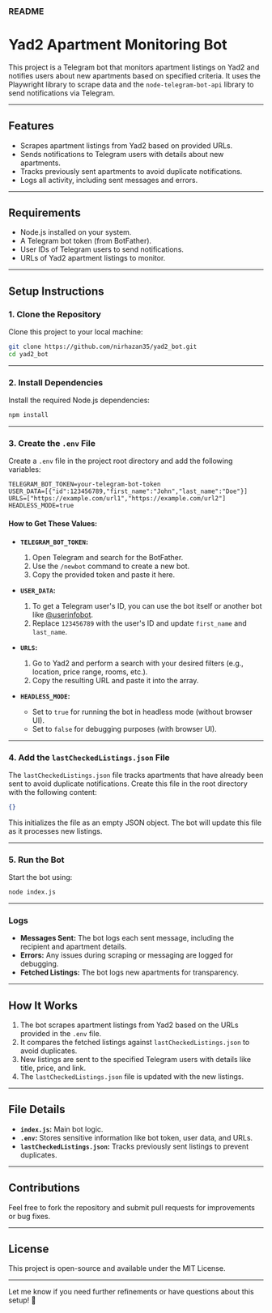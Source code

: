 ### **README**

# Yad2 Apartment Monitoring Bot

This project is a Telegram bot that monitors apartment listings on Yad2 and notifies users about new apartments based on specified criteria. It uses the Playwright library to scrape data and the `node-telegram-bot-api` library to send notifications via Telegram.

---

## **Features**
- Scrapes apartment listings from Yad2 based on provided URLs.
- Sends notifications to Telegram users with details about new apartments.
- Tracks previously sent apartments to avoid duplicate notifications.
- Logs all activity, including sent messages and errors.

---

## **Requirements**
- Node.js installed on your system.
- A Telegram bot token (from BotFather).
- User IDs of Telegram users to send notifications.
- URLs of Yad2 apartment listings to monitor.

---

## **Setup Instructions**

### **1. Clone the Repository**
Clone this project to your local machine:

```bash
git clone https://github.com/nirhazan35/yad2_bot.git
cd yad2_bot
```

---

### **2. Install Dependencies**
Install the required Node.js dependencies:

```bash
npm install
```

---

### **3. Create the `.env` File**
Create a `.env` file in the project root directory and add the following variables:

```env
TELEGRAM_BOT_TOKEN=your-telegram-bot-token
USER_DATA=[{"id":123456789,"first_name":"John","last_name":"Doe"}]
URLS=["https://example.com/url1","https://example.com/url2"]
HEADLESS_MODE=true
```

#### **How to Get These Values:**

- **`TELEGRAM_BOT_TOKEN`:**
  1. Open Telegram and search for the BotFather.
  2. Use the `/newbot` command to create a new bot.
  3. Copy the provided token and paste it here.

- **`USER_DATA`:**
  1. To get a Telegram user's ID, you can use the bot itself or another bot like [@userinfobot](https://t.me/userinfobot).
  2. Replace `123456789` with the user's ID and update `first_name` and `last_name`.

- **`URLS`:**
  1. Go to Yad2 and perform a search with your desired filters (e.g., location, price range, rooms, etc.).
  2. Copy the resulting URL and paste it into the array.

- **`HEADLESS_MODE`:**
  - Set to `true` for running the bot in headless mode (without browser UI).
  - Set to `false` for debugging purposes (with browser UI).

---

### **4. Add the `lastCheckedListings.json` File**
The `lastCheckedListings.json` file tracks apartments that have already been sent to avoid duplicate notifications. Create this file in the root directory with the following content:

```json
{}
```

This initializes the file as an empty JSON object. The bot will update this file as it processes new listings.

---

### **5. Run the Bot**
Start the bot using:

```bash
node index.js
```

---

### **Logs**
- **Messages Sent:** The bot logs each sent message, including the recipient and apartment details.
- **Errors:** Any issues during scraping or messaging are logged for debugging.
- **Fetched Listings:** The bot logs new apartments for transparency.

---

## **How It Works**
1. The bot scrapes apartment listings from Yad2 based on the URLs provided in the `.env` file.
2. It compares the fetched listings against `lastCheckedListings.json` to avoid duplicates.
3. New listings are sent to the specified Telegram users with details like title, price, and link.
4. The `lastCheckedListings.json` file is updated with the new listings.

---

## **File Details**
- **`index.js`:** Main bot logic.
- **`.env`:** Stores sensitive information like bot token, user data, and URLs.
- **`lastCheckedListings.json`:** Tracks previously sent listings to prevent duplicates.

---

## **Contributions**
Feel free to fork the repository and submit pull requests for improvements or bug fixes.

---

## **License**
This project is open-source and available under the MIT License.

---

Let me know if you need further refinements or have questions about this setup! 🚀
